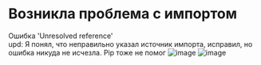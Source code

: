 # Возникла проблема с импортом
Ошибка 'Unresolved reference'<br>
upd: Я понял, что неправильно указал источник импорта, исправил, но ошибка никуда не исчезла. Pip тоже не помог
![image](https://user-images.githubusercontent.com/86486142/157380138-98ea01df-1cca-429d-8994-b3384f5a49af.png)
![image](https://user-images.githubusercontent.com/86486142/157380178-10fdf30e-a607-44e9-bd88-467296acf6cd.png)

